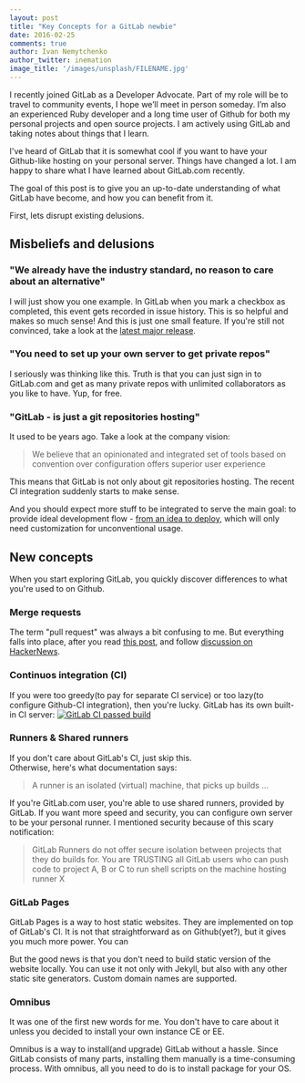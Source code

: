 ```yaml
---
layout: post
title: "Key Concepts for a GitLab newbie"
date: 2016-02-25
comments: true
author: Ivan Nemytchenko
author_twitter: inemation
image_title: '/images/unsplash/FILENAME.jpg'
---
```


I recently joined GitLab as a Developer Advocate. Part of my role will be to travel to community events, I hope we’ll meet in person someday. I’m also an experienced Ruby developer and a long time user of Github for both my personal projects and open source projects. I am actively using GitLab and taking notes about things that I learn.

I've heard of GitLab that it is somewhat cool if you want to have your Github-like hosting on your personal server. Things have changed a lot. I am happy to share what I have learned about GitLab.com recently.

The goal of this post is to give you an up-to-date understanding of what GitLab have become, and how you can benefit from it.

<!--more-->

First, lets disrupt existing delusions.

## Misbeliefs and delusions

### "We already have the industry standard, no reason to care about an alternative"
I will just show you one example. In GitLab when you mark a checkbox as completed, this event gets recorded in issue history. This is so helpful and makes so much sense! And this is just one small feature. If you're still not convinced, take a look at the [latest major release](https://about.gitlab.com/2016/02/22/gitlab-8-5-released/).

### "You need to set up your own server to get private repos"
I seriously was thinking like this. Truth is that you can just sign in to GitLab.com and get as many private repos with unlimited collaborators as you like to have. Yup, for free.

### "GitLab - is just a git repositories hosting"
It used to be years ago. Take a look at the company vision:
> We believe that an opinionated and integrated set of tools based on convention over configuration offers superior user experience

This means that GitLab is not only about git repositories hosting. The recent CI integration suddenly starts to make sense.

And you should expect more stuff to be integrated to serve the main goal: to provide ideal development flow - [from an idea to deploy](https://about.gitlab.com/direction/#scope), which will only need customization for unconventional usage.

## New concepts

When you start exploring GitLab, you quickly discover differences to what you're used to on Github.

### Merge requests
The term "pull request" was always a bit confusing to me. But everything falls into place, after you read [this post](https://about.gitlab.com/2016/01/27/comparing-terms-gitlab-github-bitbucket/), and follow [discussion on HackerNews](https://news.ycombinator.com/item?id=11095652).

### Continuos integration (CI)
If you were too greedy(to pay for separate CI service) or too lazy(to configure Github-CI integration), then you're lucky. GitLab has its own built-in CI server:
[![GitLab CI passed build](/images/blogimages/gitlab-ci.jpg)](https://gitlab.com/gitlab-examples/pages-middleman/builds/749744)

### Runners & Shared runners
If you don't care about GitLab's CI, just skip this.<br/>
Otherwise, here's what documentation says:
>A runner is an isolated (virtual) machine, that picks up builds ...

If you're GitLab.com user, you're able to use shared runners, provided by GitLab. If you want more speed and security, you can configure own server to be your personal runner. I mentioned security because of this scary notification:
> GitLab Runners do not offer secure isolation between projects that they do builds for. You are TRUSTING all GitLab users who can push code to project A, B or C to run shell scripts on the machine hosting runner X

### GitLab Pages
GitLab Pages is a way to host static websites. They are implemented on top of GitLab's CI.
It is not that straightforward as on Github(yet?), but it gives you much more power. You can

But the good news is that you don't need to build static version of the website locally. You can use it not only with Jekyll, but also with any other static site generators. Custom domain names are supported.

### Omnibus
It was one of the first new words for me. You don't have to care about it unless you decided to install your own instance CE or EE.

Omnibus is a way to install(and upgrade) GitLab without a hassle. Since GitLab consists of many parts, installing them manually is a time-consuming process. With omnibus, all you need to do is to install package for your OS.

